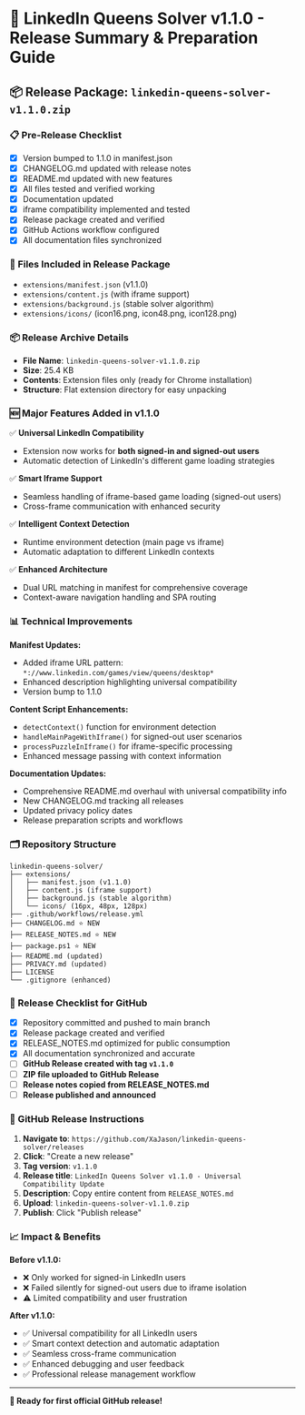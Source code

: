 # 🚀 LinkedIn Queens Solver v1.1.0 - Release Summary & Preparation Guide

## 📦 Release Package: `linkedin-queens-solver-v1.1.0.zip`

### 📋 Pre-Release Checklist

- [x] Version bumped to 1.1.0 in manifest.json
- [x] CHANGELOG.md updated with release notes
- [x] README.md updated with new features
- [x] All files tested and verified working
- [x] Documentation updated
- [x] iframe compatibility implemented and tested
- [x] Release package created and verified
- [x] GitHub Actions workflow configured
- [x] All documentation files synchronized

### 📁 Files Included in Release Package
- `extensions/manifest.json` (v1.1.0)
- `extensions/content.js` (with iframe support)
- `extensions/background.js` (stable solver algorithm)
- `extensions/icons/` (icon16.png, icon48.png, icon128.png)

### 📦 Release Archive Details
- **File Name**: `linkedin-queens-solver-v1.1.0.zip`
- **Size**: 25.4 KB
- **Contents**: Extension files only (ready for Chrome installation)
- **Structure**: Flat extension directory for easy unpacking

### 🆕 Major Features Added in v1.1.0

✅ **Universal LinkedIn Compatibility**
- Extension now works for **both signed-in and signed-out users**
- Automatic detection of LinkedIn's different game loading strategies

✅ **Smart Iframe Support** 
- Seamless handling of iframe-based game loading (signed-out users)
- Cross-frame communication with enhanced security

✅ **Intelligent Context Detection**
- Runtime environment detection (main page vs iframe)
- Automatic adaptation to different LinkedIn contexts

✅ **Enhanced Architecture**
- Dual URL matching in manifest for comprehensive coverage
- Context-aware navigation handling and SPA routing

### 📊 Technical Improvements

**Manifest Updates:**
- Added iframe URL pattern: `*://www.linkedin.com/games/view/queens/desktop*`
- Enhanced description highlighting universal compatibility
- Version bump to 1.1.0

**Content Script Enhancements:**
- `detectContext()` function for environment detection
- `handleMainPageWithIframe()` for signed-out user scenarios  
- `processPuzzleInIframe()` for iframe-specific processing
- Enhanced message passing with context information

**Documentation Updates:**
- Comprehensive README.md overhaul with universal compatibility info
- New CHANGELOG.md tracking all releases
- Updated privacy policy dates
- Release preparation scripts and workflows

### 🗂️ Repository Structure
```
linkedin-queens-solver/
├── extensions/
│   ├── manifest.json (v1.1.0)
│   ├── content.js (iframe support)
│   ├── background.js (stable algorithm)
│   └── icons/ (16px, 48px, 128px)
├── .github/workflows/release.yml
├── CHANGELOG.md ⭐ NEW
├── RELEASE_NOTES.md ⭐ NEW  
├── package.ps1 ⭐ NEW
├── README.md (updated)
├── PRIVACY.md (updated)
├── LICENSE
└── .gitignore (enhanced)
```

### 🎯 Release Checklist for GitHub

- [x] Repository committed and pushed to main branch
- [x] Release package created and verified
- [x] RELEASE_NOTES.md optimized for public consumption
- [x] All documentation synchronized and accurate
- [ ] **GitHub Release created with tag `v1.1.0`**
- [ ] **ZIP file uploaded to GitHub Release**
- [ ] **Release notes copied from RELEASE_NOTES.md**
- [ ] **Release published and announced**

### 🚀 GitHub Release Instructions

1. **Navigate to**: `https://github.com/XaJason/linkedin-queens-solver/releases`
2. **Click**: "Create a new release"
3. **Tag version**: `v1.1.0`
4. **Release title**: `LinkedIn Queens Solver v1.1.0 - Universal Compatibility Update`
5. **Description**: Copy entire content from `RELEASE_NOTES.md`
6. **Upload**: `linkedin-queens-solver-v1.1.0.zip`
7. **Publish**: Click "Publish release"

### 📈 Impact & Benefits

**Before v1.1.0:**
- ❌ Only worked for signed-in LinkedIn users
- ❌ Failed silently for signed-out users due to iframe isolation
- ⚠️ Limited compatibility and user frustration

**After v1.1.0:**
- ✅ Universal compatibility for all LinkedIn users
- ✅ Smart context detection and automatic adaptation
- ✅ Seamless cross-frame communication
- ✅ Enhanced debugging and user feedback
- ✅ Professional release management workflow

---

**🎉 Ready for first official GitHub release!**
